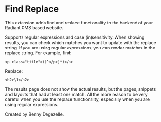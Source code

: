# Find Replace

This extension adds find and replace functionality to the backend of your Radiant CMS based website.

Supports regular expressions and case (in)sensitivity.
When showing results, you can check which matches you want to update with the replace string.
If you are using regular expressions, you can render matches in the replace string. For example, find:

    <p class="title">([^</p>]*)</p>

Replace:

    <h2>\1</h2>

The results page does not show the actual results, but the pages, snippets and layouts that had at least one match. 
All the more reason to be very careful when you use the replace functionality, especially when you are using regular expressions.

Created by Benny Degezelle.